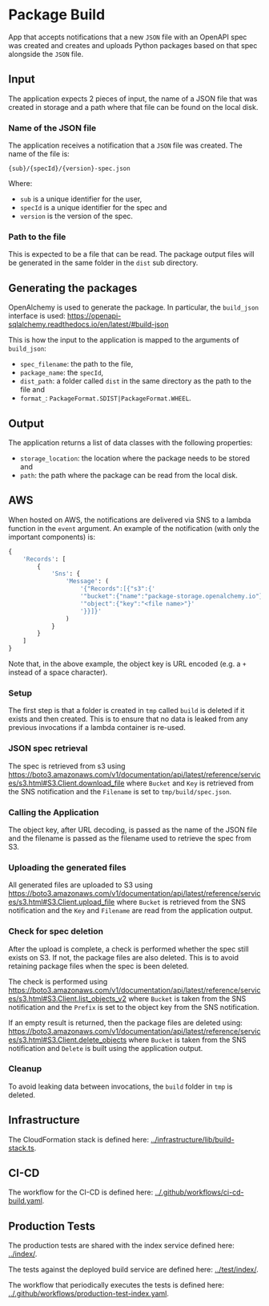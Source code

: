 # Package Build

App that accepts notifications that a new `JSON` file with an OpenAPI spec was
created and creates and uploads Python packages based on that spec alongside
the `JSON` file.

## Input

The application expects 2 pieces of input, the name of a JSON file that was
created in storage and a path where that file can be found on the local disk.

### Name of the JSON file

The application receives a notification that a `JSON` file was created. The
name of the file is:

`{sub}/{specId}/{version}-spec.json`

Where:

- `sub` is a unique identifier for the user,
- `specId` is a unique identifier for the spec and
- `version` is the version of the spec.

### Path to the file

This is expected to be a file that can be read. The package output files will
be generated in the same folder in the `dist` sub directory.

## Generating the packages

OpenAlchemy is used to generate the package. In particular, the `build_json`
interface is used:
<https://openapi-sqlalchemy.readthedocs.io/en/latest/#build-json>

This is how the input to the application is mapped to the arguments of
`build_json`:

- `spec_filename`: the path to the file,
- `package_name`: the `specId`,
- `dist_path`: a folder called `dist` in the same directory as the path to the
  file and
- `format_`: `PackageFormat.SDIST|PackageFormat.WHEEL`.

## Output

The application returns a list of data classes with the following properties:

- `storage_location`: the location where the package needs to be stored and
- `path`: the path where the package can be read from the local disk.

## AWS

When hosted on AWS, the notifications are delivered via SNS to a lambda
function in the `event` argument. An example of the notification (with only the
important components) is:

```python
{
    'Records': [
        {
            'Sns': {
                'Message': (
                    '{"Records":[{"s3":{'
                    '"bucket":{"name":"package-storage.openalchemy.io"},'
                    '"object":{"key":"<file name>"}'
                    '}}]}'
                )
            }
        }
    ]
}
```

Note that, in the above example, the object key is URL encoded (e.g. a `+`
instead of a space character).

### Setup

The first step is that a folder is created in `tmp` called `build` is deleted
if it exists and then created. This is to ensure that no data is leaked from
any previous invocations if a lambda container is re-used.

### JSON spec retrieval

The spec is retrieved from s3 using
<https://boto3.amazonaws.com/v1/documentation/api/latest/reference/services/s3.html#S3.Client.download_file>
where `Bucket` and `Key` is retrieved from the SNS notification and the
`Filename` is set to `tmp/build/spec.json`.

### Calling the Application

The object key, after URL decoding, is passed as the name of the JSON file and
the filename is passed as the filename used to retrieve the spec from S3.

### Uploading the generated files

All generated files are uploaded to S3 using
<https://boto3.amazonaws.com/v1/documentation/api/latest/reference/services/s3.html#S3.Client.upload_file>
where `Bucket` is retrieved from the SNS notification and the `Key` and
`Filename` are read from the application output.

### Check for spec deletion

After the upload is complete, a check is performed whether the spec still exists
on S3. If not, the package files are also deleted. This is to avoid retaining
package files when the spec is been deleted.

The check is performed using
<https://boto3.amazonaws.com/v1/documentation/api/latest/reference/services/s3.html#S3.Client.list_objects_v2>
where `Bucket` is taken from the SNS notification and the `Prefix` is set
to the object key from the SNS notification.

If an empty result is returned, then the package files are deleted using:
<https://boto3.amazonaws.com/v1/documentation/api/latest/reference/services/s3.html#S3.Client.delete_objects>
where `Bucket` is taken from the SNS notification and `Delete` is built using
the application output.

### Cleanup

To avoid leaking data between invocations, the `build` folder in `tmp` is
deleted.

## Infrastructure

The CloudFormation stack is defined here:
[../infrastructure/lib/build-stack.ts](../infrastructure/lib/build-stack.ts).

## CI-CD

The workflow for the CI-CD is defined here:
[../.github/workflows/ci-cd-build.yaml](../.github/workflows/ci-cd-build.yaml).

## Production Tests

The production tests are shared with the index service defined here:
[../index/](../index/).

The tests against the deployed build service are defined here:
[../test/index/](../test/index/).

The workflow that periodically executes the tests is defined here:
[../.github/workflows/production-test-index.yaml](../.github/workflows/production-test-index.yaml).
